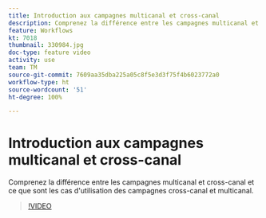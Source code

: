 ```yaml
---
title: Introduction aux campagnes multicanal et cross-canal
description: Comprenez la différence entre les campagnes multicanal et cross-canal et ce que sont les cas d'utilisation des campagnes cross-canal et multicanal.
feature: Workflows
kt: 7018
thumbnail: 330984.jpg
doc-type: feature video
activity: use
team: TM
source-git-commit: 7609aa35dba225a05c8f5e3d3f75f4b6023772a0
workflow-type: ht
source-wordcount: '51'
ht-degree: 100%

---
```



# Introduction aux campagnes multicanal et cross-canal

Comprenez la différence entre les campagnes multicanal et cross-canal et ce que sont les cas d&#39;utilisation des campagnes cross-canal et multicanal.

>[!VIDEO](https://video.tv.adobe.com/v/330984?quality=12)
